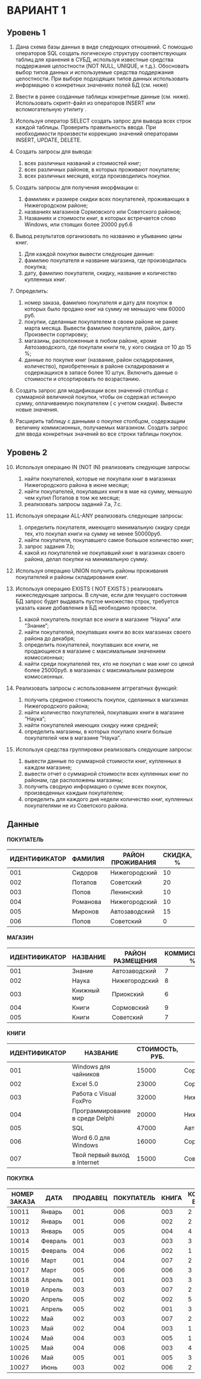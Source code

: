 # ВАРИАНТ 1

## Уровень 1

1. Дана схема базы данных в виде следующих отношений.  С помощью операторов SQL создать логическую структуру соответствующих таблиц для хранения в СУБД, используя известные средства поддержания целостности (NOT NULL, UNIQUE, и т.д.). Обосновать выбор типов данных и используемые средства поддержания целостности. При выборе подходящих типов данных использовать информацию о конкретных значениях полей БД (см. ниже)

2. Ввести в ранее созданные таблицы конкретные данные (см. ниже). Использовать скрипт-файл из операторов INSERT или вспомогательную утилиту .

3. Используя оператор SELECT создать запрос для вывода всех строк каждой таблицы. Проверить правильность ввода. При необходимости произвести коррекцию значений операторами INSERT, UPDATE, DELETE. 

4. Создать запросы для вывода:  
    1. всех различных названий и стоимостей книг;
    2. всех различных районов, в которых проживают покупатели;
    3. всех различных месяцев, когда производились покупки.

5. Создать запросы для получения инорфмации о:
    1. фамилиях и размере скидки всех покупателей, проживающих в Нижегородском районе;
    2. названиях магазинов Сормовского или Советского районов;
    3. Названиях  и стоимости книг, в которых встречается слово Windows, или стоящих более 20000 руб.6
    
6. Вывод результатов организовать по названию и убыванию цены книг.
    1. Для каждой покупки вывести следующие данные:
    2. фамилию покупателя и название магазина, где производилась покупка;
    3. дату, фамилию покупателя, скидку, название и количество купленных книг.

7. Определить:
    1. номер заказа, фамилию покупателя и дату для покупок в которых было продано книг на сумму не меньшую чем 60000 руб.
    2. покупки, сделанные покупателем в своем районе не ранее марта месяца. Вывести фамилию покупателя, район, дату. Произвести сортировку;
    3. магазины, расположенные в любом районе, кроме Автозаводского, где покупали книги те, у кого скидка от 10 до 15 %;
    4. данные по покупке книг (название, район складирования, количество), приобретенных в районе складирования и содержащихся в запасе более 10 штук. Включить данные о стоимости и отсортировать по возрастанию. 

8. Создать запрос для модификации всех значений столбца с суммарной величиной покупки, чтобы он содержал истинную сумму, оплачиваемую покупателем ( с учетом скидки). Вывести новые значения.

9. Расширить таблицу с данными о покупке столбцом, содержащим величину коммисионных, получаемых магазином. Создать запрос для ввода конкретных значений во все строки таблицы покупок.

## Уровень 2

10. Используя операцию IN (NOT IN)  реализовать следующие запросы:
    1. найти покупателей, которые не покупали книг в магазинах Нижегородского района в июне месяце;
    2. найти покупателей, покупавших книги в мае на сумму, меньшую чем купил Потапов в том же месяце;
    3. реализовать запросы заданий 7.а, 7.с.

11. Используя операции ALL-ANY реализовать следующие запросы:
    1. определить покупателя, имеющего минимальную скидку среди тех, кто покупал книги на сумму не менее 50000руб.
    2. найти покупателя, покупавшего самое большое количество книг;
    3. запрос задания 7.b;
    4. какой из покупателей не покупавший книг в магазинах своего района, делал покупки на минимальную сумму.

12. Используя операцию UNION получить районы проживания покупателей и районы складирования книг.

13. Используя операцию EXISTS ( NOT EXISTS ) реализовать нижеследующие запросы. В случае, если для текущего состояния БД запрос будет выдавать пустое множество строк, требуется указать какие добавления в БД необходимо провести.
    1. какой покупатель покупал все книги в магазине “Наука” или “Знание”;
    2. найти покупателей, покупавших книги во всех магазинах своего района до декабря;
    3. определить покупателей, покупавших все книги, не продающиеся в магазине с максимальным значением комиссионных;
    4. найти среди покупателей тех, кто не покупал с мае книг со ценой более 25000руб. в магазинах с максимальным размером комиссионных.

14. Реализовать запросы с использованием аггрегатных функций:
    1. получить среднюю стоимость покупок, сделанных в магазинах Нижегородского района;
    2. найти количество покупателей, покупавших книги в магазине “Наука”;
    3. найти покупателей имеющих скидку ниже средней;
    4. определить магазины, в которых покупало книги больше покупателей чем в магазине “Наука”.

15. Используя средства группировки реализовать следующие запросы:
    1. вывести данные по суммарной стоимости книг, купленных в каждом магазине;
    2. вывести отчет о суммарной стоимости всех купленных книг по районам, где расположены магазины;
    3. получить сводную информацию о сумме всех покупок, произведенных каждым покупателем;
    4. определить для каждого дня недели количество книг, купленных покупателями не из Советского района.


## Данные

#### ПОКУПАТЕЛЬ
| ИДЕНТИФИКАТОР  | ФАМИЛИЯ   | РАЙОН ПРОЖИВАНИЯ | СКИДКА, %  |
|----------------|-----------|------------------|------------|
| 001            | Сидоров   | Нижегородский    | 10         |
| 002            | Потапов   | Советский        | 20         |
| 003            | Попов     | Ленинский        | 10         |
| 004            | Романова  | Нижегородский    | 10         |
| 005            | Миронов   | Автозаводский    | 15         |
| 006            | Попов     | Советский        | 0          |

#### МАГАЗИН
| ИДЕНТИФИКАТОР | НАЗВАНИЕ       | РАЙОН РАЗМЕЩЕНИЯ  | КОММИСИОННЫЕ % |
|----------------|---------------|-------------------|----------------|
| 001            | Знание        | Автозаводский     | 7              |
| 002            | Наука         | Нижегородский     | 8              |
| 003            | Книжный мир   | Приокский         | 6              |
| 004            | Книги         | Сормовский        | 9              |
| 005            | Книги         | Советский         | 7              |

#### КНИГИ
| ИДЕНТИФИКАТОР | НАЗВАНИЕ                           | СТОИМОСТЬ, РУБ. | СКЛАД         | КОЛ-ВО |
|----------------|-----------------------------------|-----------------|---------------|--------|
| 001            | Windows для чайников              | 15000           | Сормовский    | 400    |
| 002            | Excel 5.0                         | 23000           | Сормовский    | 360    |
| 003            | Работа с Visual FoxPro            | 32000           | Нижегородский | 300    |
| 004            | Программирование в среде Delphi   | 20000           | Нижегородский | 100    |
| 005            | SQL                               | 47000           | Автозаводский | 89     |
| 006            | Word 6.0 для Windows              | 16000           | Сормовский    | 200    |
| 007            | Твой первый выход в Internet      | 15000           | Советский     | 140    |

#### ПОКУПКА
| НОМЕР ЗАКАЗА | ДАТА    | ПРОДАВЕЦ | ПОКУПАТЕЛЬ | КНИГА | КОЛ-ВО | СУММА, РУБ |
|--------------|---------|----------|------------|-------|--------|------------|
| 10011        | Январь  | 001      | 006        | 003   | 2      | 64000      |
| 10012        | Январь  | 001      | 006        | 002   | 2      | 46000      |
| 10013        | Январь  | 005      | 005        | 004   | 4      | 80000      |
| 10014        | Февраль | 001      | 003        | 003   | 3      | 96000      |
| 10015        | Февраль | 004      | 006        | 002   | 1      | 23000      |
| 10016        | Март    | 001      | 004        | 007   | 2      | 30000      |
| 10017        | Март    | 005      | 006        | 006   | 3      | 48000      |
| 10018        | Апрель  | 001      | 001        | 003   | 3      | 96000      |
| 10019        | Апрель  | 003      | 003        | 007   | 2      | 30000      |
| 10020        | Апрель  | 005      | 002        | 002   | 5      | 115000     |
| 10021        | Апрель  | 005      | 002        | 001   | 3      | 45000      |
| 10022        | Май     | 002      | 003        | 007   | 2      | 30000      |
| 10023        | Май     | 002      | 004        | 003   | 1      | 32000      |
| 10024        | Май     | 004      | 003        | 005   | 1      | 47000      |
| 10025        | Май     | 004      | 006        | 003   | 4      | 60000      |
| 10026        | Май     | 005      | 001        | 005   | 3      | 80000      |
| 10027        | Июнь    | 003      | 002        | 006   | 2      | 32000      |
